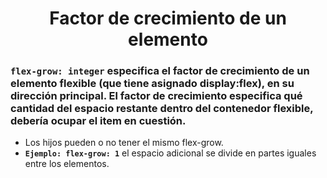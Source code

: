 <div align="center">

#  Factor de crecimiento de un elemento

</div>

### **``flex-grow: integer``** especifica el factor de crecimiento de un elemento flexible (que tiene asignado display:flex), en su dirección principal. El factor de crecimiento especifica qué cantidad del espacio restante dentro del contenedor flexible, debería ocupar el item en cuestión.

- Los hijos pueden o no tener el mismo flex-grow.
- **``Ejemplo: flex-grow: 1``** el espacio adicional se divide en partes iguales entre los elementos. 
